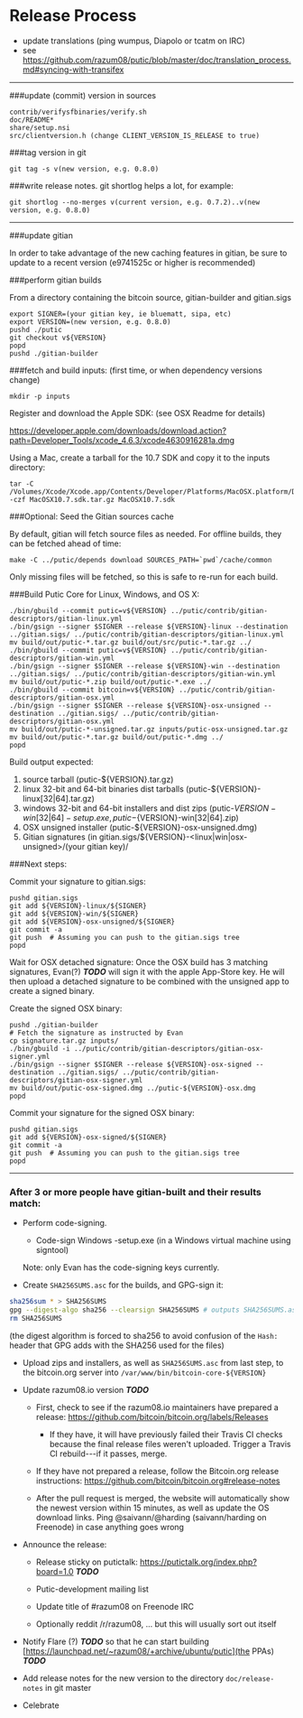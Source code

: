 Release Process
====================

* update translations (ping wumpus, Diapolo or tcatm on IRC)
* see https://github.com/razum08/putic/blob/master/doc/translation_process.md#syncing-with-transifex

* * *

###update (commit) version in sources

	contrib/verifysfbinaries/verify.sh
	doc/README*
	share/setup.nsi
	src/clientversion.h (change CLIENT_VERSION_IS_RELEASE to true)

###tag version in git

	git tag -s v(new version, e.g. 0.8.0)

###write release notes. git shortlog helps a lot, for example:

	git shortlog --no-merges v(current version, e.g. 0.7.2)..v(new version, e.g. 0.8.0)

* * *

###update gitian

 In order to take advantage of the new caching features in gitian, be sure to update to a recent version (e9741525c or higher is recommended)

###perform gitian builds

 From a directory containing the bitcoin source, gitian-builder and gitian.sigs

	export SIGNER=(your gitian key, ie bluematt, sipa, etc)
	export VERSION=(new version, e.g. 0.8.0)
	pushd ./putic
	git checkout v${VERSION}
	popd
	pushd ./gitian-builder

###fetch and build inputs: (first time, or when dependency versions change)
 
	mkdir -p inputs

 Register and download the Apple SDK: (see OSX Readme for details)
 
 https://developer.apple.com/downloads/download.action?path=Developer_Tools/xcode_4.6.3/xcode4630916281a.dmg
 
 Using a Mac, create a tarball for the 10.7 SDK and copy it to the inputs directory:
 
	tar -C /Volumes/Xcode/Xcode.app/Contents/Developer/Platforms/MacOSX.platform/Developer/SDKs/ -czf MacOSX10.7.sdk.tar.gz MacOSX10.7.sdk

###Optional: Seed the Gitian sources cache

  By default, gitian will fetch source files as needed. For offline builds, they can be fetched ahead of time:

	make -C ../putic/depends download SOURCES_PATH=`pwd`/cache/common

  Only missing files will be fetched, so this is safe to re-run for each build.

###Build Putic Core for Linux, Windows, and OS X:

	./bin/gbuild --commit putic=v${VERSION} ../putic/contrib/gitian-descriptors/gitian-linux.yml
	./bin/gsign --signer $SIGNER --release ${VERSION}-linux --destination ../gitian.sigs/ ../putic/contrib/gitian-descriptors/gitian-linux.yml
	mv build/out/putic-*.tar.gz build/out/src/putic-*.tar.gz ../
	./bin/gbuild --commit putic=v${VERSION} ../putic/contrib/gitian-descriptors/gitian-win.yml
	./bin/gsign --signer $SIGNER --release ${VERSION}-win --destination ../gitian.sigs/ ../putic/contrib/gitian-descriptors/gitian-win.yml
	mv build/out/putic-*.zip build/out/putic-*.exe ../
	./bin/gbuild --commit bitcoin=v${VERSION} ../putic/contrib/gitian-descriptors/gitian-osx.yml
	./bin/gsign --signer $SIGNER --release ${VERSION}-osx-unsigned --destination ../gitian.sigs/ ../putic/contrib/gitian-descriptors/gitian-osx.yml
	mv build/out/putic-*-unsigned.tar.gz inputs/putic-osx-unsigned.tar.gz
	mv build/out/putic-*.tar.gz build/out/putic-*.dmg ../
	popd
  Build output expected:

  1. source tarball (putic-${VERSION}.tar.gz)
  2. linux 32-bit and 64-bit binaries dist tarballs (putic-${VERSION}-linux[32|64].tar.gz)
  3. windows 32-bit and 64-bit installers and dist zips (putic-${VERSION}-win[32|64]-setup.exe, putic-${VERSION}-win[32|64].zip)
  4. OSX unsigned installer (putic-${VERSION}-osx-unsigned.dmg)
  5. Gitian signatures (in gitian.sigs/${VERSION}-<linux|win|osx-unsigned>/(your gitian key)/

###Next steps:

Commit your signature to gitian.sigs:

	pushd gitian.sigs
	git add ${VERSION}-linux/${SIGNER}
	git add ${VERSION}-win/${SIGNER}
	git add ${VERSION}-osx-unsigned/${SIGNER}
	git commit -a
	git push  # Assuming you can push to the gitian.sigs tree
	popd

  Wait for OSX detached signature:
	Once the OSX build has 3 matching signatures, Evan(?) ***TODO*** will sign it with the apple App-Store key.
	He will then upload a detached signature to be combined with the unsigned app to create a signed binary.

  Create the signed OSX binary:

	pushd ./gitian-builder
	# Fetch the signature as instructed by Evan
	cp signature.tar.gz inputs/
	./bin/gbuild -i ../putic/contrib/gitian-descriptors/gitian-osx-signer.yml
	./bin/gsign --signer $SIGNER --release ${VERSION}-osx-signed --destination ../gitian.sigs/ ../putic/contrib/gitian-descriptors/gitian-osx-signer.yml
	mv build/out/putic-osx-signed.dmg ../putic-${VERSION}-osx.dmg
	popd

Commit your signature for the signed OSX binary:

	pushd gitian.sigs
	git add ${VERSION}-osx-signed/${SIGNER}
	git commit -a
	git push  # Assuming you can push to the gitian.sigs tree
	popd

-------------------------------------------------------------------------

### After 3 or more people have gitian-built and their results match:

- Perform code-signing.

    - Code-sign Windows -setup.exe (in a Windows virtual machine using signtool)

  Note: only Evan has the code-signing keys currently.

- Create `SHA256SUMS.asc` for the builds, and GPG-sign it:
```bash
sha256sum * > SHA256SUMS
gpg --digest-algo sha256 --clearsign SHA256SUMS # outputs SHA256SUMS.asc
rm SHA256SUMS
```
(the digest algorithm is forced to sha256 to avoid confusion of the `Hash:` header that GPG adds with the SHA256 used for the files)

- Upload zips and installers, as well as `SHA256SUMS.asc` from last step, to the bitcoin.org server
  into `/var/www/bin/bitcoin-core-${VERSION}`

- Update razum08.io version ***TODO***

  - First, check to see if the razum08.io maintainers have prepared a
    release: https://github.com/bitcoin/bitcoin.org/labels/Releases

      - If they have, it will have previously failed their Travis CI
        checks because the final release files weren't uploaded.
        Trigger a Travis CI rebuild---if it passes, merge.

  - If they have not prepared a release, follow the Bitcoin.org release
    instructions: https://github.com/bitcoin/bitcoin.org#release-notes

  - After the pull request is merged, the website will automatically show the newest version within 15 minutes, as well
    as update the OS download links. Ping @saivann/@harding (saivann/harding on Freenode) in case anything goes wrong

- Announce the release:

  - Release sticky on putictalk: https://putictalk.org/index.php?board=1.0 ***TODO***

  - Putic-development mailing list

  - Update title of #razum08 on Freenode IRC

  - Optionally reddit /r/razum08, ... but this will usually sort out itself

- Notify Flare (?) ***TODO*** so that he can start building [https://launchpad.net/~razum08/+archive/ubuntu/putic](the PPAs) ***TODO***

- Add release notes for the new version to the directory `doc/release-notes` in git master

- Celebrate

